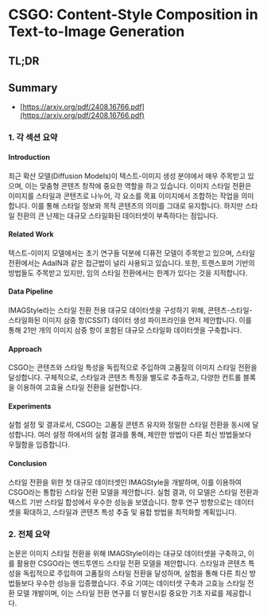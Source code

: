 # CSGO: Content-Style Composition in Text-to-Image Generation
## TL;DR
## Summary
- [https://arxiv.org/pdf/2408.16766.pdf](https://arxiv.org/pdf/2408.16766.pdf)

### 1. 각 섹션 요약

#### Introduction
최근 확산 모델(Diffusion Models)이 텍스트-이미지 생성 분야에서 매우 주목받고 있으며, 이는 맞춤형 콘텐츠 창작에 중요한 역할을 하고 있습니다. 이미지 스타일 전환은 이미지를 스타일과 콘텐츠로 나누어, 각 요소를 목표 이미지에서 조합하는 작업을 의미합니다. 이를 통해 스타일 정보와 목적 콘텐츠의 의미를 그대로 유지합니다. 하지만 스타일 전환의 큰 난제는 대규모 스타일화된 데이터셋이 부족하다는 점입니다.

#### Related Work
텍스트-이미지 모델에서는 초기 연구들 덕분에 디퓨전 모델이 주목받고 있으며, 스타일 전환에서는 AdaIN과 같은 접근법이 널리 사용되고 있습니다. 또한, 트랜스포머 기반의 방법들도 주목받고 있지만, 임의 스타일 전환에서는 한계가 있다는 것을 지적합니다.

#### Data Pipeline
IMAGStyle라는 스타일 전환 전용 대규모 데이터셋을 구성하기 위해, 콘텐츠-스타일-스타일화된 이미지 삼중 항(CSSIT) 데이터 생성 파이프라인을 먼저 제안합니다. 이를 통해 21만 개의 이미지 삼중 항이 포함된 대규모 스타일화 데이터셋을 구축합니다.

#### Approach
CSGO는 콘텐츠와 스타일 특성을 독립적으로 주입하여 고품질의 이미지 스타일 전환을 달성합니다. 구체적으로, 스타일과 콘텐츠 특징을 별도로 추출하고, 다양한 컨트롤 블록을 이용하여 고효율 스타일 전환을 실현합니다.

#### Experiments
실험 설정 및 결과로서, CSGO는 고품질 콘텐츠 유지와 정밀한 스타일 전환을 동시에 달성합니다. 여러 설정 하에서의 실험 결과를 통해, 제안한 방법이 다른 최신 방법들보다 우월함을 입증합니다.

#### Conclusion
스타일 전환을 위한 첫 대규모 데이터셋인 IMAGStyle을 개발하며, 이를 이용하여 CSGO라는 통합된 스타일 전환 모델을 제안합니다. 실험 결과, 이 모델은 스타일 전환과 텍스트 기반 스타일 합성에서 우수한 성능을 보였습니다. 향후 연구 방향으로는 데이터셋을 확대하고, 스타일과 콘텐츠 특성 추출 및 융합 방법을 최적화할 계획입니다.

### 2. 전체 요약
논문은 이미지 스타일 전환을 위해 IMAGStyle이라는 대규모 데이터셋을 구축하고, 이를 활용한 CSGO라는 엔드투엔드 스타일 전환 모델을 제안합니다. 스타일과 콘텐츠 특성을 독립적으로 주입하여 고품질의 스타일 전환을 달성하며, 실험을 통해 다른 최신 방법들보다 우수한 성능을 입증했습니다. 주요 기여는 데이터셋 구축과 고효능 스타일 전환 모델 개발이며, 이는 스타일 전환 연구를 더 발전시킬 중요한 기초 자료를 제공합니다.